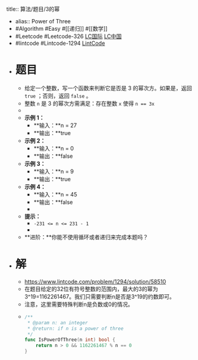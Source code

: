 title:: 算法/题目/3的幂

- alias:: Power of Three
- #Algorithm #Easy #[[递归]] #[[数学]]
- #Leetcode #Leetcode-326 [LC国际](https://leetcode.com/problems/power-of-three/) [LC中国](https://leetcode-cn.com/problems/power-of-three/)
- #lintcode #Lintcode-1294 [LintCode](https://www.lintcode.com/problem/1294/)
- # 题目
	- 给定一个整数，写一个函数来判断它是否是 3 的幂次方。如果是，返回 `true` ；否则，返回 `false` 。
	- 整数 `n` 是 3 的幂次方需满足：存在整数 `x` 使得 `n == 3x`
	-
	- **示例 1：**
		- **输入：**n = 27
		- **输出：**true
	- **示例 2：**
		- **输入：**n = 0
		- **输出：**false
	- **示例 3：**
		- **输入：**n = 9
		- **输出：**true
	- **示例 4：**
		- **输入：**n = 45
		- **输出：**false
		-
	- **提示：**
		- `-231 <= n <= 231 - 1`
		-
	- **进阶：**你能不使用循环或者递归来完成本题吗？
- # 解
	- https://www.lintcode.com/problem/1294/solution/58510
	- 在题目给定的32位有符号整数的范围内，最大的3的幂为3^19=1162261467。我们只需要判断n是否是3^19的约数即可。
	- 注意，这里需要特殊判断n是负数或0的情况。
	- ```go
	  /**
	   * @param n: an integer
	   * @return: if n is a power of three
	   */
	  func IsPowerOfThree(n int) bool {
	      return n > 0 && 1162261467 % n == 0
	  }
	  ```